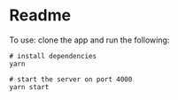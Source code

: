 # Readme

To use: clone the app and run the following:

```
# install dependencies
yarn

# start the server on port 4000
yarn start
```

